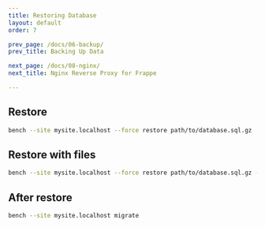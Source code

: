 ```yaml
---
title: Restoring Database
layout: default
order: 7

prev_page: /docs/06-backup/
prev_title: Backing Up Data

next_page: /docs/08-nginx/
next_title: Nginx Reverse Proxy for Frappe

---
```


## Restore
```bash
bench --site mysite.localhost --force restore path/to/database.sql.gz
```

## Restore with files
```bash
bench --site mysite.localhost --force restore path/to/database.sql.gz --with-public-files --with-private-files
```

## After restore
```bash
bench --site mysite.localhost migrate
```

